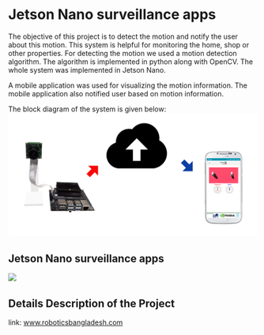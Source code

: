 # Jetson Nano surveillance apps

The objective of this project is to detect the motion and notify the user about this motion. This system is helpful for monitoring the home, shop or other properties. For detecting the motion we used a motion detection algorithm. The algorithm is implemented in python along with OpenCV. The whole system was implemented in Jetson Nano.

A mobile application was used for visualizing the motion information. The mobile application also notified user based on motion information.

The block diagram of the system is given below:</br>
![Block Diagram](Block-Diagram.png)

## Jetson Nano surveillance apps
[![](http://img.youtube.com/vi/WoeEEPih42Y/0.jpg)](http://www.youtube.com/watch?v=WoeEEPih42Y "Demonstration ")
## Details Description of the Project
link: www.roboticsbangladesh.com